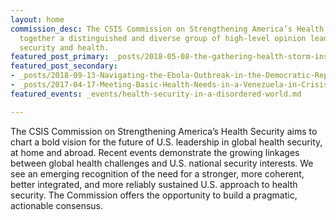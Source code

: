 ```yaml
---
layout: home
commission_desc: The CSIS Commission on Strengthening America’s Health Security brings
  together a distinguished and diverse group of high-level opinion leaders who bridge
  security and health.
featured_post_primary: _posts/2018-05-08-the-gathering-health-storm-inside-north-korea.md
featured_post_secondary:
- _posts/2018-09-13-Navigating-the-Ebola-Outbreak-in-the-Democratic-Republic-of-the-Congo.md
- _posts/2017-04-17-Meeting-Basic-Health-Needs-in-a-Venezuela-in-Crisis-What-Roles-Can-the-United-States-and-International-Community-Play.md
featured_events: _events/health-security-in-a-disordered-world.md

---
```

The CSIS Commission on Strengthening America’s Health Security aims to chart a bold vision for the future of U.S. leadership in global health security, at home and abroad. Recent events demonstrate the growing linkages between global health challenges and U.S. national security interests. We see an emerging recognition of the need for a stronger, more coherent, better integrated, and more reliably sustained U.S. approach to health security. The Commission offers the opportunity to build a pragmatic, actionable consensus.